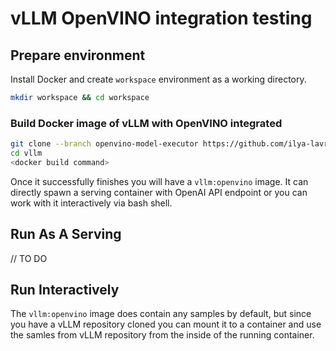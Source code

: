 # vLLM OpenVINO integration testing

## Prepare environment

Install Docker and create `workspace` environment as a working directory.

```bash
mkdir workspace && cd workspace
```

### Build Docker image of vLLM with OpenVINO integrated

```bash 
git clone --branch openvino-model-executor https://github.com/ilya-lavrenov/vllm.git
cd vllm
<docker build command>

```

Once it successfully finishes you will have a `vllm:openvino` image. It can directly spawn a serving container with OpenAI API endpoint or you can work with it interactively via bash shell.

## Run As A Serving

// TO DO

## Run Interactively

The `vllm:openvino` image does contain any samples by default, but since you have a vLLM repository cloned you can mount it to a container and use the samles from vLLM repository from the inside of the running container.